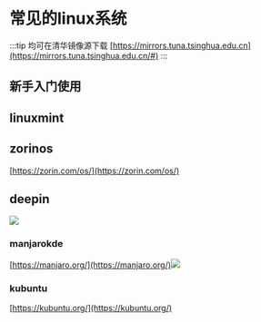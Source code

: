 # 常见的linux系统

:::tip
均可在清华镜像源下载 [https://mirrors.tuna.tsinghua.edu.cn](https://mirrors.tuna.tsinghua.edu.cn/#)
:::

## 新手入门使用

## linuxmint

## zorinos

[https://zorin.com/os/](https://zorin.com/os/)

## deepin

![](https://s2.loli.net/2022/02/26/qXa6n3K7zBNjUF8.png#crop=0&crop=0&crop=1&crop=1&id=Dmwft&originHeight=1080&originWidth=1920&originalType=binary&ratio=1&rotation=0&showTitle=false&status=done&style=none&title=)

### manjarokde

[https://manjaro.org/](https://manjaro.org/)
​![](https://upload-images.jianshu.io/upload_images/3203841-08ecf6a8d87c6ec4.png?imageMogr2/auto-orient/strip%7CimageView2/2/w/1200/format/webp#crop=0&crop=0&crop=1&crop=1&id=Hefmr&originHeight=782&originWidth=1200&originalType=binary&ratio=1&rotation=0&showTitle=false&status=done&style=none&title=)

### kubuntu

[https://kubuntu.org/](https://kubuntu.org/)

